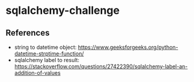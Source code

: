 # sqlalchemy-challenge

## References
- string to datetime object: https://www.geeksforgeeks.org/python-datetime-strptime-function/
- sqlalchemy label to result: https://stackoverflow.com/questions/27422390/sqlalchemy-label-an-addition-of-values